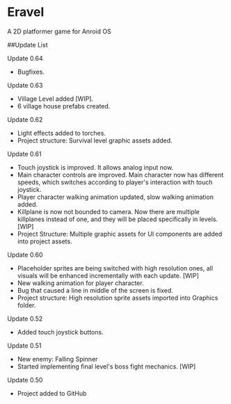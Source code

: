 # Eravel
A 2D platformer game for Anroid OS

##Update List

Update 0.64
- Bugfixes.

Update 0.63
- Village Level added [WIP].
- 6 village house prefabs created.

Update 0.62
- Light effects added to torches.
- Project structure: Survival level graphic assets added.

Update 0.61
- Touch joystick is improved. It allows analog input now.
- Main character controls are improved. Main character now has different
speeds, which switches according to player's interaction with touch
joystick.
- Player character walking animation updated, slow walking animation
added.
- Killplane is now not bounded to camera. Now there are multiple
killplanes instead of one, and they will be placed specifically in
levels. [WIP]
- Project Structure: Multiple graphic assets for UI components are added into project
assets.

Update 0.60
- Placeholder sprites are being switched with high resolution ones, all visuals will be enhanced incrementally with each update. [WIP]
- New walking animation for player character.
- Bug that caused a line in middle of the screen is fixed.
- Project structure: High resolution sprite assets imported into Graphics
folder.

Update 0.52
- Added touch joystick buttons.

Update 0.51
- New enemy: Falling Spinner
- Started implementing final level's boss fight mechanics. [WIP]

Update 0.50
- Project added to GitHub
